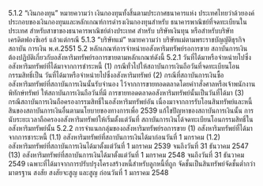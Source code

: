 5.1.2 “เงินกองทุน” หมายความว่า เงินกองทุนทั้งสิ้นตามประกาศธนาคารแห่ง
ประเทศไทยว่าด้วยองค์ประกอบของเงินกองทุนและหลักเกณฑ์การดำรงเงินกองทุนสำหรับ
ธนาคารพาณิชย์ที่จดทะเบียนในประเทศ สำหรับสาขาของธนาคารพาณิชย์ต่างประเทศ สำหรับ
บริษัทเงินทุน หรือสำหรับบริษัทเครดิตฟองซิเอร์ แล้วแต่กรณี
5.1.3 “บริษัทแม่” หมายความว่า บริษัทแม่ตามพระราชบัญญัติธุรกิจสถาบัน
การเงิน พ.ศ.2551
5.2
หลักเกณฑ์การจำหน่ายอสังหาริมทรัพย์รอการขาย
สถาบันการเงินต้องปฏิบัติเกี่ยวกับอสังหาริมทรัพย์รอการขายตามหลักเกณฑ์ดังนี้
5.2.1 วันที่ได้มาหรือจำหน่ายไปซึ่งอสังหาริมทรัพย์ที่ได้มาจากการชำระหนี้
(1) กรณีทั่วไปให้สถาบันการเงินถือวันที่จดทะเบียนโอนกรรมสิทธิ์เป็น
วันที่ได้มาหรือจําหน่ายไปซึ่งอสังหาริมทรัพย์
(2) กรณีที่สถาบันการเงินซื้ออสังหาริมทรัพย์ที่สถาบันการเงินนั้นรับจำนอง
ไว้จากการขายทอดตลาดโดยคำาสั่งศาลหรือเจ้าพนักงานพิทักษ์ทรัพย์ ให้สถาบันการเงินถือวันที่มี
การขายทอดตลาดอสังหาริมทรัพย์นั้นเป็นวันที่ได้มา
(3) กรณีสถาบันการเงินถือครองกรรมสิทธิ์ในอสังหาริมทรัพย์อัน
เนื่องมาจากการรับโอนสินทรัพย์และหนี้สินของสถาบันการเงินอื่นตามนโยบายของทางการเพื่อ
2539
แก้ไขปัญหาของสถาบันการเงินนั้น การนับระยะเวลาถือครองอสังหาริมทรัพย์ให้เริ่มตั้งแต่วันที่
สถาบันการเงินได้จดทะเบียนโอนกรรมสิทธิ์ในอสังหาริมทรัพย์นั้น
5.2.2 การจําแนกกลุ่มของอสังหาริมทรัพย์รอการขาย
(1) อสังหาริมทรัพย์ที่ได้มาจากการชาระหนี้
(1.1) อสังหาริมทรัพย์ที่สถาบันการเงินได้มาก่อนวันที่ 1 มกราคม
(1.2) อสังหาริมทรัพย์ที่สถาบันการเงินได้มาตั้งแต่วันที่ 1 มกราคม
2539 จนถึงวันที่ 31 ธันวาคม 2547
(13) อสังหาริมทรัพย์ที่สถาบันการเงินได้มาตั้งแต่วันที่ 1 มกราคม
2548 จนถึงวันที่ 31 ธันวาคม 2549 เฉพาะที่ได้มาจากการปรับปรุงโครงสร้างหนี้สำหรับลูกหนี้ที่ถูก
จัดชั้นเป็นสินทรัพย์จัดชั้นต่ำกว่ามาตรฐาน สงสัย สงสัยจะสูญ และสูญ ก่อนวันที่ 1 มกราคม 2548
